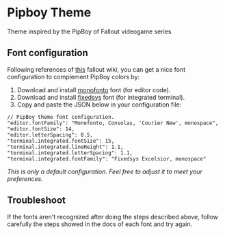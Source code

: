 # Pipboy Theme

Theme inspired by the PipBoy of Fallout videogame series


## Font configuration

Following references of [this](https://fallout.fandom.com/wiki/Fonts_in_the_Fallout_series) fallout wiki, you can get a nice font configuration to complement PipBoy colors by:

1. Download and install [monofonto](https://typodermicfonts.com/monofonto/) font (for editor code).
2. Download and install [fixedsys](https://github.com/kika/fixedsys/) font (for integrated terminal).
3. Copy and paste the JSON below in your configuration file:

```
// PipBoy theme font configuration.
"editor.fontFamily": "Monofonto, Consolas, 'Courier New', monospace",
"editor.fontSize": 14,
"editor.letterSpacing": 0.5,
"terminal.integrated.fontSize": 15,
"terminal.integrated.lineHeight": 1.1,
"terminal.integrated.letterSpacing": 1.1,
"terminal.integrated.fontFamily": "Fixedsys Excelsior, monospace"
```
*This is only a default configuration. Feel free to adjust it to meet your preferences.*

## Troubleshoot

If the fonts aren't recognized after doing the steps described above, follow carefully the steps showed in the docs of each font and try again.
